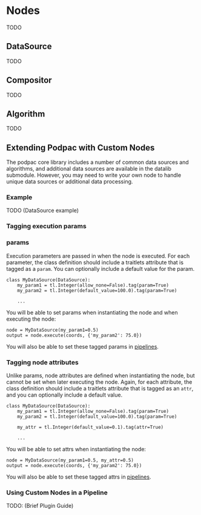 
# Nodes

TODO

## DataSource

TODO

## Compositor

TODO

## Algorithm

TODO

## Extending Podpac with Custom Nodes

The podpac core library includes a number of common data sources and algorithms, and additional data sources are available in the datalib submodule. However, you may need to write your own node to handle unique data sources or additional data processing.

### Example

TODO (DataSource example)

### Tagging execution params

### params

Execution parameters are passed in when the node is executed. For each parameter, the class definition should include a traitlets attribute that is tagged as a `param`. You can optionally include a default value for the param.

```
class MyDataSource(DataSource):
    my_param1 = tl.Integer(allow_none=False).tag(param=True)
    my_param2 = tl.Integer(default_value=100.0).tag(param=True)

    ...
```

You will be able to set params when instantiating the node and when executing the node:

```
node = MyDataSource(my_param1=0.5)
output = node.execute(coords, {'my_param2': 75.0})
```

You will also be able to set these tagged params in [pipelines](pipeline.md).

### Tagging node attributes

Unlike params, node attributes are defined when instantiating the node, but cannot be set when later executing the node. Again, for each attribute, the class definition should include a traitlets attribute that is tagged as an `attr`, and you can optionally include a default value.

```
class MyDataSource(DataSource):
    my_param1 = tl.Integer(allow_none=False).tag(param=True)
    my_param2 = tl.Integer(default_value=100.0).tag(param=True)

    my_attr = tl.Integer(default_value=0.1).tag(attr=True)

    ...
```

You will be able to set attrs when instantiating the node:

```
node = MyDataSource(my_param1=0.5, my_attr=0.5)
output = node.execute(coords, {'my_param2': 75.0})
```

You will also be able to set these tagged attrs in [pipelines](pipeline.md).

### Using Custom Nodes in a Pipeline

TODO: (Brief Plugin Guide)